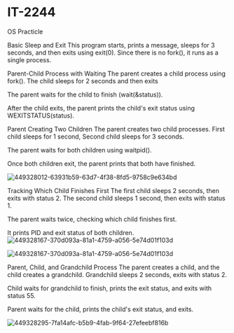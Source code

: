 # IT-2244
OS Practicle


Basic Sleep and Exit This program starts, prints a message, sleeps for 3 seconds, and then exits using exit(0).
Since there is no fork(), it runs as a single process.


Parent-Child Process with Waiting The parent creates a child process using fork().
The child sleeps for 2 seconds and then exits

The parent waits for the child to finish (wait(&status)).

After the child exits, the parent prints the child's exit status using WEXITSTATUS(status).


Parent Creating Two Children The parent creates two child processes.
First child sleeps for 1 second, Second child sleeps for 3 seconds.

The parent waits for both children using waitpid().

Once both children exit, the parent prints that both have finished.

![449328012-63931b59-63d7-4f38-8fd5-9758c9e634bd](https://github.com/user-attachments/assets/bcee175e-6824-4c8a-a50e-ab8cffb1c78f)

Tracking Which Child Finishes First The first child sleeps 2 seconds, then exits with status 2.
The second child sleeps 1 second, then exits with status 1.

The parent waits twice, checking which child finishes first.

It prints PID and exit status of both children.
![449328167-370d093a-81a1-4759-a056-5e74d01f103d](https://github.com/user-attachments/assets/f2862f08-685c-4780-8098-74e22484763c)




![449328167-370d093a-81a1-4759-a056-5e74d01f103d](https://github.com/user-attachments/assets/385492b8-1f04-4d76-ae64-bdc84b7cc2df)


Parent, Child, and Grandchild Process The parent creates a child, and the child creates a grandchild.
Grandchild sleeps 2 seconds, exits with status 2.

Child waits for grandchild to finish, prints the exit status, and exits with status 55.

Parent waits for the child, prints the child's exit status, and exits.


![449328295-7fa14afc-b5b9-4fab-9f64-27efeebf816b](https://github.com/user-attachments/assets/d8b9d639-afee-476c-bf80-fee03dda2b3f)

